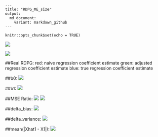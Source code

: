 ```
---
title: "RDPG_ME_size"
output:
  md_document:
    variant: markdown_github
---
```

```{r setup, include=FALSE}
knitr::opts_chunk$set(echo = TRUE)
```

![](RDPG_ME_size_files/figure-markdown_github/simulated_rdpg.png)

![](RDPG_ME_size_files/figure-markdown_github/beta0_size.png)

##Real RDPG: 
red: naive regression coefficient estimate
green: adjusted regression coefficient estimate
blue: true regression coefficient estimate
  
##b0:
![](RDPG_ME_size_files/figure-markdown_github/beta0_size.png)

##b1:
  ![](RDPG_ME_files/beta1_size.png)

##MSE Ratio:
![](RDPG_ME_files/beta_real_strc_mse_size.png)
![](RDPG_ME_files/beta_real_strc_mse_size_500.png)

##delta_bias:
![](RDPG_ME_files/delta_bias_real_strc_size.png)

##delta_variance:
![](RDPG_ME_files/delta_var_real_strc_size.png)

##mean(|Xhat1 - X1|):
![](RDPG_ME_files/Xhat1_bias_size.png)



